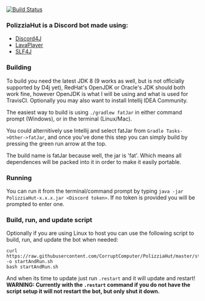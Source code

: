 [![Build Status](https://travis-ci.org/CorruptComputer/PolizziaHut.svg?branch=master)](https://travis-ci.org/CorruptComputer/PolizziaHut)
### PolizziaHut is a Discord bot made using:
* [Discord4J](https://github.com/austinv11/Discord4J)
* [LavaPlayer](https://github.com/sedmelluq/lavaplayer)
* [SLF4J](https://www.slf4j.org/)

### Building
To build you need the latest JDK 8 (9 works as well, but is not officially supported by D4j yet), RedHat's OpenJDK or Oracle's JDK should both work fine, however OpenJDK is what I will be using and what is used for TravisCI. Optionally you may also want to install Intellij IDEA Community.

The easiest way to build is using `./gradlew fatJar` in either command prompt (Windows), or in the terminal (Linux/Mac).

You could alternitively use Intellij and select fatJar from `Gradle Tasks->Other->fatJar`, and once you've done this step you can simply build by pressing the green run arrow at the top.

The build name is fatJar because well, the jar is 'fat'. Which means all dependences will be packed into it in order to make it easily portable.

### Running
You can run it from the terminal/command prompt by typing `java -jar PolizziaHut-x.x.x.jar <Discord token>`. If no token is provided you will be prompted to enter one.

### Build, run, and update script
Optionally if you are using Linux to host you can use the following script to build, run, and update the bot when needed:
```
curl https://raw.githubusercontent.com/CorruptComputer/PolizziaHut/master/startAndRun.sh -o startAndRun.sh
bash startAndRun.sh
```
And when its time to update just run `.restart` and it will update and restart! 
**WARNING: Currently with the `.restart` command if you do not have the script setup it will not restart the bot, but only shut it down.**